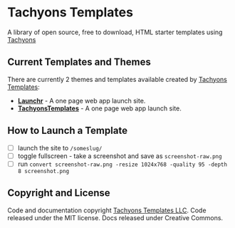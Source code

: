 # Tachyons Templates

A library of open source, free to download, HTML starter templates using [Tachyons](http://tachyons.io/)

## Current Templates and Themes

There are currently 2 themes and templates available created by [Tachyons Templates](http://www.tachyonstemplates.com/):

- [**Launchr**](http://www.tachyonstemplates.com/template-overviews/tachyons-launchr/) - A one page web app launch site.
- [**TachyonsTemplates**](http://www.tachyonstemplates.com/template-overviews/tachyons/) - A one page web app launch site.


## How to Launch a Template

- [ ] launch the site to `/someslug/`
- [ ] toggle fullscreen - take a screenshot and save as `screenshot-raw.png`
- [ ] run `convert screenshot-raw.png -resize 1024x768 -quality 95 -depth 8 screenshot.png`

## Copyright and License

Code and documentation copyright [Tachyons Templates LLC](http://tachyonstemplates.com/). Code released under the MIT license. Docs released under Creative Commons.
